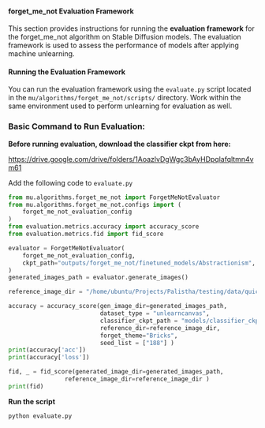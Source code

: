 #### forget_me_not Evaluation Framework

This section provides instructions for running the **evaluation framework** for the forget_me_not algorithm on Stable Diffusion models. The evaluation framework is used to assess the performance of models after applying machine unlearning.


#### **Running the Evaluation Framework**

You can run the evaluation framework using the `evaluate.py` script located in the `mu/algorithms/forget_me_not/scripts/` directory. Work within the same environment used to perform unlearning for evaluation as well.


### **Basic Command to Run Evaluation:**

**Before running evaluation, download the classifier ckpt from here:**

https://drive.google.com/drive/folders/1AoazlvDgWgc3bAyHDpqlafqltmn4vm61 

Add the following code to `evaluate.py`

```python
from mu.algorithms.forget_me_not import ForgetMeNotEvaluator
from mu.algorithms.forget_me_not.configs import (
    forget_me_not_evaluation_config
)
from evaluation.metrics.accuracy import accuracy_score
from evaluation.metrics.fid import fid_score

evaluator = ForgetMeNotEvaluator(
    forget_me_not_evaluation_config,
    ckpt_path="outputs/forget_me_not/finetuned_models/Abstractionism",
)
generated_images_path = evaluator.generate_images()

reference_image_dir = "/home/ubuntu/Projects/Palistha/testing/data/quick-canvas-dataset/sample"

accuracy = accuracy_score(gen_image_dir=generated_images_path,
                          dataset_type = "unlearncanvas",
                          classifier_ckpt_path = "models/classifier_ckpt_path/style50_cls.pth",
                          reference_dir=reference_image_dir,
                          forget_theme="Bricks",
                          seed_list = ["188"] )
print(accuracy['acc'])
print(accuracy['loss'])

fid, _ = fid_score(generated_image_dir=generated_images_path,
                reference_image_dir=reference_image_dir )
print(fid)

```


**Run the script**

```bash
python evaluate.py
```


